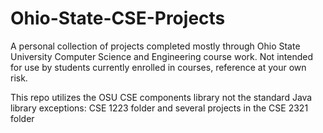 # Ohio-State-CSE-Projects
A personal collection of projects completed mostly through Ohio State University Computer Science and Engineering course work. Not intended for use by students currently enrolled in courses, reference at your own risk.


This repo utilizes the OSU CSE components library not the standard Java library
      exceptions: CSE 1223 folder and several projects in the CSE 2321 folder
